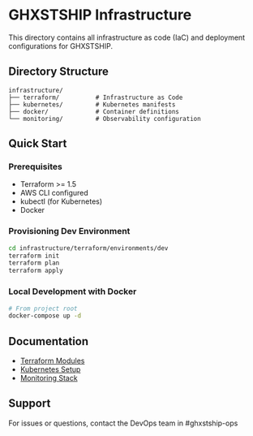 # GHXSTSHIP Infrastructure

This directory contains all infrastructure as code (IaC) and deployment configurations for GHXSTSHIP.

## Directory Structure

```
infrastructure/
├── terraform/          # Infrastructure as Code
├── kubernetes/         # Kubernetes manifests
├── docker/             # Container definitions
└── monitoring/         # Observability configuration
```

## Quick Start

### Prerequisites
- Terraform >= 1.5
- AWS CLI configured
- kubectl (for Kubernetes)
- Docker

### Provisioning Dev Environment

```bash
cd infrastructure/terraform/environments/dev
terraform init
terraform plan
terraform apply
```

### Local Development with Docker

```bash
# From project root
docker-compose up -d
```

## Documentation

- [Terraform Modules](./terraform/modules/README.md)
- [Kubernetes Setup](./kubernetes/README.md)
- [Monitoring Stack](./monitoring/README.md)

## Support

For issues or questions, contact the DevOps team in #ghxstship-ops
